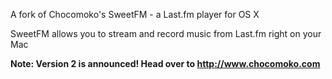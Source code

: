 A fork of Chocomoko's SweetFM - a Last.fm player for OS X

SweetFM allows you to stream and record music from Last.fm right on your Mac

**Note: Version 2 is announced! Head over to http://www.chocomoko.com**
